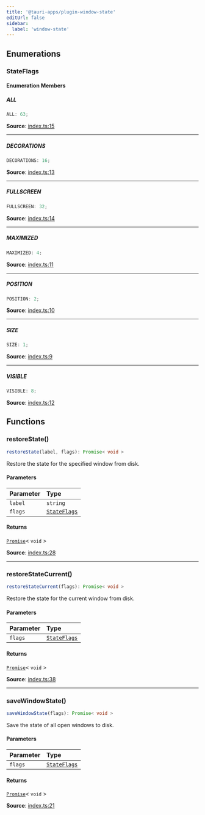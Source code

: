 ```yaml
---
title: '@tauri-apps/plugin-window-state'
editUrl: false
sidebar:
  label: 'window-state'
---
```


## Enumerations

### StateFlags

#### Enumeration Members

##### ALL

```ts
ALL: 63;
```

**Source**: [index.ts:15](https://github.com/tauri-apps/plugins-workspace/blob/v2/plugins/window-state/guest-js/index.ts#L15)

---

##### DECORATIONS

```ts
DECORATIONS: 16;
```

**Source**: [index.ts:13](https://github.com/tauri-apps/plugins-workspace/blob/v2/plugins/window-state/guest-js/index.ts#L13)

---

##### FULLSCREEN

```ts
FULLSCREEN: 32;
```

**Source**: [index.ts:14](https://github.com/tauri-apps/plugins-workspace/blob/v2/plugins/window-state/guest-js/index.ts#L14)

---

##### MAXIMIZED

```ts
MAXIMIZED: 4;
```

**Source**: [index.ts:11](https://github.com/tauri-apps/plugins-workspace/blob/v2/plugins/window-state/guest-js/index.ts#L11)

---

##### POSITION

```ts
POSITION: 2;
```

**Source**: [index.ts:10](https://github.com/tauri-apps/plugins-workspace/blob/v2/plugins/window-state/guest-js/index.ts#L10)

---

##### SIZE

```ts
SIZE: 1;
```

**Source**: [index.ts:9](https://github.com/tauri-apps/plugins-workspace/blob/v2/plugins/window-state/guest-js/index.ts#L9)

---

##### VISIBLE

```ts
VISIBLE: 8;
```

**Source**: [index.ts:12](https://github.com/tauri-apps/plugins-workspace/blob/v2/plugins/window-state/guest-js/index.ts#L12)

## Functions

### restoreState()

```ts
restoreState(label, flags): Promise< void >
```

Restore the state for the specified window from disk.

#### Parameters

| Parameter | Type                                                            |
| :-------- | :-------------------------------------------------------------- |
| `label`   | `string`                                                        |
| `flags`   | [`StateFlags`](/references/javascript/window-state/#stateflags) |

#### Returns

[`Promise`](https://developer.mozilla.org/docs/Web/JavaScript/Reference/Global_Objects/Promise)\< `void` \>

**Source**: [index.ts:28](https://github.com/tauri-apps/plugins-workspace/blob/v2/plugins/window-state/guest-js/index.ts#L28)

---

### restoreStateCurrent()

```ts
restoreStateCurrent(flags): Promise< void >
```

Restore the state for the current window from disk.

#### Parameters

| Parameter | Type                                                            |
| :-------- | :-------------------------------------------------------------- |
| `flags`   | [`StateFlags`](/references/javascript/window-state/#stateflags) |

#### Returns

[`Promise`](https://developer.mozilla.org/docs/Web/JavaScript/Reference/Global_Objects/Promise)\< `void` \>

**Source**: [index.ts:38](https://github.com/tauri-apps/plugins-workspace/blob/v2/plugins/window-state/guest-js/index.ts#L38)

---

### saveWindowState()

```ts
saveWindowState(flags): Promise< void >
```

Save the state of all open windows to disk.

#### Parameters

| Parameter | Type                                                            |
| :-------- | :-------------------------------------------------------------- |
| `flags`   | [`StateFlags`](/references/javascript/window-state/#stateflags) |

#### Returns

[`Promise`](https://developer.mozilla.org/docs/Web/JavaScript/Reference/Global_Objects/Promise)\< `void` \>

**Source**: [index.ts:21](https://github.com/tauri-apps/plugins-workspace/blob/v2/plugins/window-state/guest-js/index.ts#L21)
